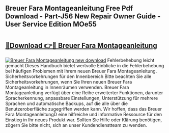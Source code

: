 ## Breuer Fara Montageanleitung Free Pdf Download - Part-J56 New Repair Owner Guide - User Service Edition MOe55

# <h2><a href="http://df7gz7.blite.top/?on=Breuer+Fara+Montageanleitung">🔗Download 👉🔴 Breuer Fara Montageanleitung</a></h2>

[![Breuer Fara Montageanleitung new download](https://i.imgur.com/lujVjoI.png)](http://df7gz7.blite.top/?on=Breuer+Fara+Montageanleitung)
Fehlerbehebung leicht gemacht Dieses Handbuch bietet wertvolle Einblicke in die Fehlerbehebung bei häufigen Problemen mit Ihrem neuen Breuer Fara Montageanleitung. Sicherheitsvorkehrungen für den Innenbereich Bitte beachten Sie alle Sicherheitsvorkehrungen, wenn Sie Ihren neuen Breuer Fara Montageanleitung in Innenräumen verwenden. Breuer Fara Montageanleitung verfügt über eine Reihe erweiterter Funktionen, darunter Spracherkennung, anpassbare Einstellungen, Unterstützung für mehrere Sprachen und automatische Backups, auf die alle über die Benutzeroberfläche zugegriffen werden kann. Wir hoffen, dass das Breuer Fara MontageanleitungD eine hilfreiche und informative Ressource für den Einstieg in Ihr neues Produkt war. Sollten Sie Hilfe oder Klärung benötigen, zögern Sie bitte nicht, sich an unser Kundendienstteam zu wenden.
